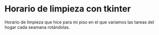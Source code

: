 # Horario de limpieza con tkinter
Horario de limpieza que hice para mi piso en el que variamos las tareas del hogar cada seamana rotándolas.
